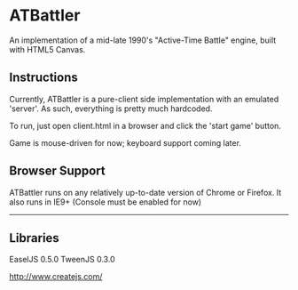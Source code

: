 # ATBattler

An implementation of a mid-late 1990's "Active-Time Battle" engine, built with HTML5 Canvas.

## Instructions

Currently, ATBattler is a pure-client side implementation with an emulated 'server'.  As such, everything is pretty much hardcoded.

To run, just open client.html in a browser and click the 'start game' button.

Game is mouse-driven for now; keyboard support coming later.

## Browser Support

ATBattler runs on any relatively up-to-date version of Chrome or Firefox.  It also runs in IE9+ (Console must be enabled for now)

----

## Libraries

EaselJS 0.5.0
TweenJS 0.3.0

http://www.createjs.com/

